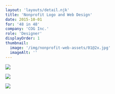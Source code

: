 ```yaml
---
layout: 'layouts/detail.njk'
title: 'Nonprofit Logo and Web Design'
date: 2015-10-01
for: '48 in 48'
company: 'COG Inc.'
role: 'Designer'
displayOrder: 1
thumbnail:
  image: '/img/nonprofit-web-assets/01@2x.jpg'
  imageAlt: ''
---
```


![](/img/nonprofit-web-assets/04@2x.jpg)

![](/img/nonprofit-web-assets/02@2x.jpg)

![](/img/nonprofit-web-assets/03@2x.jpg)
